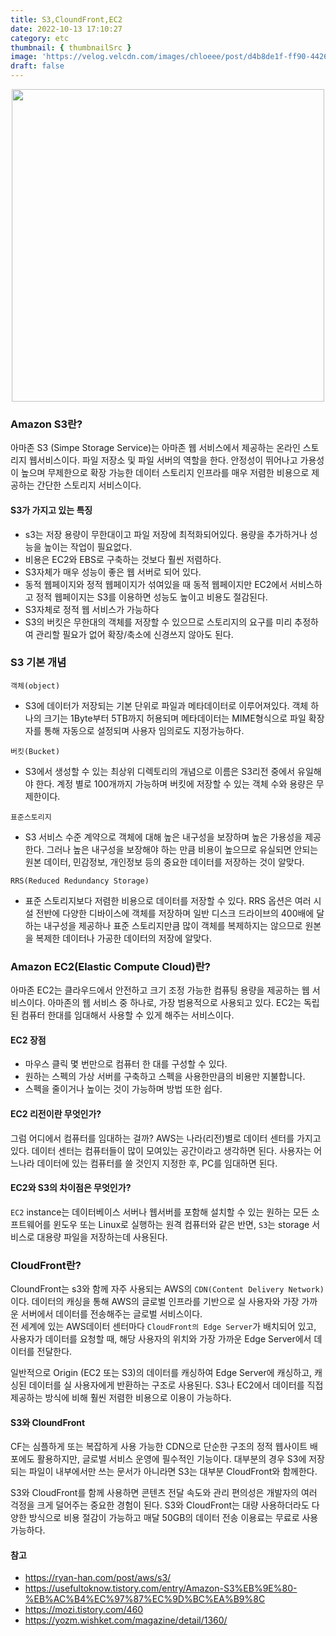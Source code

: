 ```yaml
---
title: S3,CloundFront,EC2
date: 2022-10-13 17:10:27
category: etc
thumbnail: { thumbnailSrc }
image: 'https://velog.velcdn.com/images/chloeee/post/d4b8de1f-ff90-4426-b681-d16dbb29e4e4/image.png'
draft: false
---
```


<p align="center">
<img src="https://velog.velcdn.com/images/chloeee/post/94be41ad-5792-4efd-93b6-5fc9a7d86af7/image.png" width="500px" >
</p>

### Amazon S3란?

아마존 S3 (Simpe Storage Service)는 아마존 웹 서비스에서 제공하는 온라인 스토리지 웹서비스이다. 파일 저장소 및 파일 서버의 역할을 한다.
안정성이 뛰어나고 가용성이 높으며 무제한으로 확장 가능한 데이터 스토리지 인프라를 매우 저렴한 비용으로 제공하는 간단한 스토리지 서비스이다.

#### S3가 가지고 있는 특징

- s3는 저장 용량이 무한대이고 파일 저장에 최적화되어있다. 용량을 추가하거나 성능을 높이는 작업이 필요없다.
- 비용은 EC2와 EBS로 구축하는 것보다 훨씬 저렴하다.
- S3자체가 매우 성능이 좋은 웹 서버로 되어 있다.
- 동적 웹페이지와 정적 웹페이지가 섞여있을 때 동적 웹페이지만 EC2에서 서비스하고 정적 웹페이지는 S3를 이용하면 성능도 높이고 비용도 절감된다.
- S3자체로 정적 웹 서비스가 가능하다
- S3의 버킷은 무한대의 객체를 저장할 수 있으므로 스토리지의 요구를 미리 추정하여 관리할 필요가 없어 확장/축소에 신경쓰지 않아도 된다.

### S3 기본 개념

`객체(object)`

- S3에 데이터가 저장되는 기본 단위로 파일과 메타데이터로 이루어져있다. 객체 하나의 크기는 1Byte부터 5TB까지 허용되며 메타데이터는 MIME형식으로 파일 확장자를 통해 자동으로 설정되며 사용자 임의로도 지정가능하다.

`버킷(Bucket)`

- S3에서 생성할 수 있는 최상위 디렉토리의 개념으로 이름은 S3리전 중에서 유일해야 한다. 계정 별로 100개까지 가능하며 버킷에 저장할 수 있는 객체 수와 용량은 무제한이다.

`표준스토리지`

- S3 서비스 수준 계약으로 객체에 대해 높은 내구성을 보장하며 높은 가용성을 제공한다. 그러나 높은 내구성을 보장해야 하는 만큼 비용이 높으므로 유실되면 안되는 원본 데이터, 민감정보, 개인정보 등의 중요한 데이터를 저장하는 것이 알맞다.

`RRS(Reduced Redundancy Storage)`

- 표준 스토리지보다 저렴한 비용으로 데이터를 저장할 수 있다. RRS 옵션은 여러 시설 전반에 다양한 디바이스에 객체를 저장하며 일반 디스크 드라이브의 400배에 달하는 내구성을 제공하나 표준 스토리지만큼 많이 객체를 복제하지는 않으므로 원본을 복제한 데이터나 가공한 데이터의 저장에 알맞다.

### Amazon EC2(Elastic Compute Cloud)란?

아마존 EC2는 클라우드에서 안전하고 크기 조정 가능한 컴퓨팅 용량을 제공하는 웹 서비스이다.
아마존의 웹 서비스 중 하나로, 가장 범용적으로 사용되고 있다.
EC2는 독립된 컴퓨터 한대를 임대해서 사용할 수 있게 해주는 서비스이다.

#### EC2 장점

- 마우스 클릭 몇 번만으로 컴퓨터 한 대를 구성할 수 있다.
- 원하는 스펙의 가상 서버를 구축하고 스펙을 사용한만큼의 비용만 지불합니다.
- 스펙을 줄이거나 높이는 것이 가능하며 방법 또한 쉽다.

#### EC2 리전이란 무엇인가?

그럼 어디에서 컴퓨터를 임대하는 걸까?
AWS는 나라(리전)별로 데이터 센터를 가지고 있다.
데이터 센터는 컴퓨터들이 많이 모여있는 공간이라고 생각하면 된다.
사용자는 어느나라 데이터에 있는 컴퓨터를 쓸 것인지 지정한 후, PC를 임대하면 된다.

#### EC2와 S3의 차이점은 무엇인가?

`EC2` instance는 데이터베이스 서버나 웹서버를 포함해 설치할 수 있는 원하는 모든 소프트웨어를 윈도우 또는 Linux로 실행하는 원격 컴퓨터와 같은 반면,
`S3`는 storage 서비스로 대용량 파일을 저장하는데 사용된다.

### CloudFront란?

CloundFront는 s3와 함께 자주 사용되는 AWS의 `CDN(Content Delivery Network)`이다.
데이터의 캐싱을 통해 AWS의 글로벌 인프라를 기반으로 실 사용자와 가장 가까운 서버에서 데이터를 전송해주는 글로벌 서비스이다.
<br/>
전 세계에 있는 AWS데이터 센터마다 `CloudFront의 Edge Server`가 배치되어 있고, 사용자가 데이터를 요청할 때, 해당 사용자의 위치와 가장 가까운 Edge Server에서 데이터를 전달한다.

일반적으로 Origin (EC2 또는 S3)의 데이터를 캐싱하여 Edge Server에 캐싱하고,
캐싱된 데이터를 실 사용자에게 반환하는 구조로 사용된다.
S3나 EC2에서 데이터를 직접 제공하는 방식에 비해 훨씬 저렴한 비용으로 이용이 가능하다.

#### S3와 CloundFront

CF는 심플하게 또는 복잡하게 사용 가능한 CDN으로 단순한 구조의 정적 웹사이트 배포에도 활용하지만, 글로벌 서비스 운영에 필수적인 기능이다.
대부분의 경우 S3에 저장되는 파일이 내부에서만 쓰는 문서가 아니라면 S3는 대부분 CloudFront와 함께한다.

S3와 CloudFront를 함께 사용하면 콘텐츠 전달 속도와 관리 편의성은 개발자의 여러 걱정을 크게 덜어주는 중요한 경험이 된다.
S3와 CloudFront는 대량 사용하더라도 다양한 방식으로 비용 절감이 가능하고 매달 50GB의 데이터 전송 이용료는 무료로 사용가능하다.

#### 참고

- https://ryan-han.com/post/aws/s3/
- https://usefultoknow.tistory.com/entry/Amazon-S3%EB%9E%80-%EB%AC%B4%EC%97%87%EC%9D%BC%EA%B9%8C
- https://mozi.tistory.com/460
- https://yozm.wishket.com/magazine/detail/1360/
